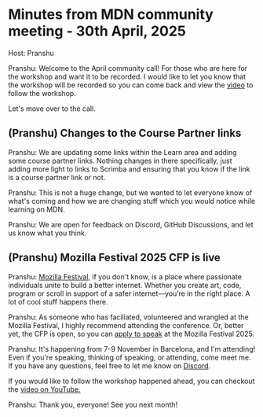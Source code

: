 # Minutes from MDN community meeting - 30th April, 2025

Host: Pranshu

Pranshu: Welcome to the April community call! For those who are here for the workshop and want it to be recorded. I would like to let you know that the workshop will be recorded so you can come back and view the [video](https://youtu.be/WLJiNbfnPPs?si=YfPrAEUuNFq3shdP) to follow the workshop.

Let's move over to the call.

## (Pranshu) Changes to the Course Partner links

Pranshu: We are updating some links within the Learn area and adding some course partner links. Nothing changes in there specifically, just adding more light to links to Scrimba and ensuring that you know if the link is a course partner link or not.

Pranshu: This is not a huge change, but we wanted to let everyone know of what's coming and how we are changing stuff which you would notice while learning on MDN.

Pranshu: We are open for feedback on Discord, GitHub Discussions, and let us know what you think.

## (Pranshu) Mozilla Festival 2025 CFP is live

Pranshu: [Mozilla Festival](https://www.mozillafestival.org/), if you don't know, is a place where passionate individuals unite to build a better internet. Whether you create art, code, program or scroll in support of a safer internet—you’re in the right place. A lot of cool stuff happens there.

Pranshu: As someone who has faciliated, volunteered and wrangled at the Mozilla Festival, I highly recommend attending the conference. Or, better yet, the CFP is open, so you can [apply to speak](https://www.mozillafestival.org/en/proposals/) at the Mozilla Festival 2025.

Pranshu: It's happening from 7-9 November in Barcelona, and I'm attending! Even if you're speaking, thinking of speaking, or attending, come meet me. If you have any questions, feel free to let me know on [Discord](https://mdn.dev/discord).

If you would like to follow the workshop happened ahead, you can checkout the [video on YouTube.](https://youtu.be/WLJiNbfnPPs?si=YfPrAEUuNFq3shdP)

Pranshu: Thank you, everyone! See you next month!
